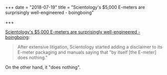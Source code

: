 +++
date = "2018-07-19"
title = "Scientology's $5,000 E-meters are surprisingly well-engineered - boingboing"

+++

[Scientology's $5,000 E-meters are surprisingly well-engineered - boingboing](https://boingboing.net/2018/07/19/thetans-vs-potentiometers.html):

> After extensive litigation, Scientology started adding a disclaimer to its
> E-meter packaging and manuals saying that "by itself [the E-meter] does
> nothing."

On the other hand, it "does nothing".
